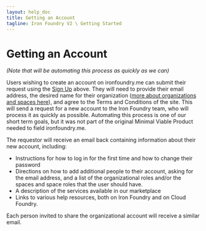 ```yaml
---
layout: help_doc
title: Getting an Account
tagline: Iron Foundry V2 \ Getting Started
---
```


# Getting an Account
*(Note that will be automating this process as quickly as we can)*

Users wishing to create an account on ironfoundry.me can submit their request using the [Sign Up](http://app.ironfoundry.org/signup) above. They will need to provide their email address, the desired name for their organization ([more about organizations and spaces here](/help/orgs-and-spaces.html)), and agree to the Terms and Conditions of the site. This will send a request for a new account to the Iron Foundry team, who will process it as quickly as possible. Automating this process is one of our short term goals, but it was not part of the original Minimal Viable Product needed to field ironfoundry.me.

The requestor will receive an email back containing information about their new account, including:

* Instructions for how to log in for the first time and how to change their password
* Directions on how to add additional people to their account, asking for the email address, and a list of the organizational roles and/or the spaces and space roles that the user should have.
* A description of the services available in our marketplace
* Links to various help resources, both on Iron Foundry and on Cloud Foundry.

Each person invited to share the organizational account will receive a similar email.
